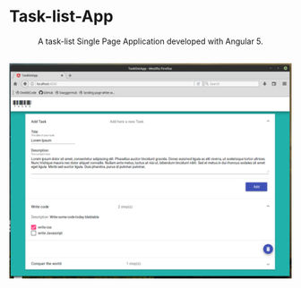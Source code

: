 # Task-list-App
<p align="center"> A task-list Single Page Application developed with Angular 5. </p>
<br/>
<img src="./tasklist.png" align="center" alt="Task List App">